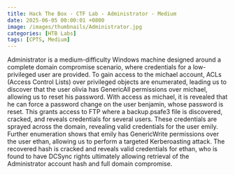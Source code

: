 ```yaml
---
title: Hack The Box - CTF Lab - Administrator - Medium
date: 2025-06-05 00:00:01 +0800
image: /images/thumbnails/Administrator.jpg
categories: [HTB Labs]
tags: [CPTS, Medium]
---
```

Administrator is a medium-difficulty Windows machine designed around a complete domain compromise scenario, where credentials for a low-privileged user are provided. To gain access to the michael account, ACLs (Access Control Lists) over privileged objects are enumerated, leading us to discover that the user olivia has GenericAll permissions over michael, allowing us to reset his password. With access as michael, it is revealed that he can force a password change on the user benjamin, whose password is reset. This grants access to FTP where a backup.psafe3 file is discovered, cracked, and reveals credentials for several users. These credentials are sprayed across the domain, revealing valid credentials for the user emily. Further enumeration shows that emily has GenericWrite permissions over the user ethan, allowing us to perform a targeted Kerberoasting attack. The recovered hash is cracked and reveals valid credentials for ethan, who is found to have DCSync rights ultimately allowing retrieval of the Administrator account hash and full domain compromise.




